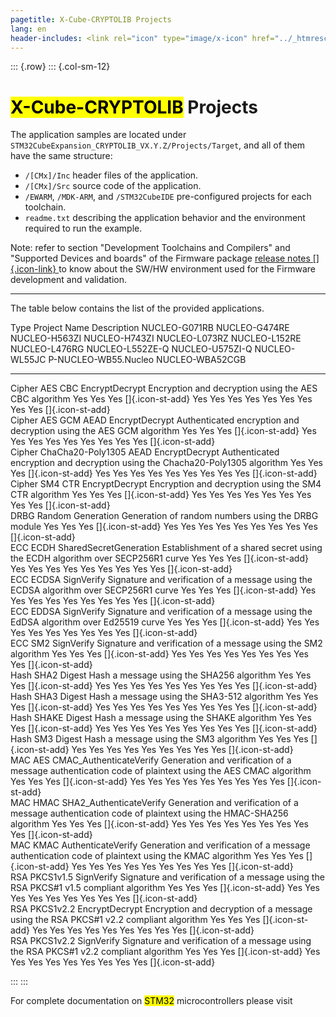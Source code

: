 ```yaml
---
pagetitle: X-Cube-CRYPTOLIB Projects
lang: en
header-includes: <link rel="icon" type="image/x-icon" href="../_htmresc/favicon.png" />
---
```


::: {.row}
::: {.col-sm-12}

# <mark>X-Cube-CRYPTOLIB</mark> Projects

The application samples are located under `STM32CubeExpansion_CRYPTOLIB_VX.Y.Z/Projects/Target`, and all of them have the same structure:

  - `/[CMx]/Inc` header files of the application.
  - `/[CMx]/Src` source code of the application.
  - `/EWARM`, `/MDK-ARM`, and `/STM32CubeIDE` pre-configured projects for each toolchain.
  - `readme.txt` describing the application behavior and the environment required to run the example.

Note: refer to section "Development Toolchains and Compilers" and "Supported Devices and boards" of the Firmware package [release notes []{.icon-link} ](../Release_Notes.html) to know about the SW/HW environment used for the Firmware development and validation.

----

The table below contains the list of the provided applications.


Type                  Project Name                             Description                                                                                                 NUCLEO-G071RB          NUCLEO-G474RE      NUCLEO-H563ZI         NUCLEO-H743ZI      NUCLEO-L073RZ      NUCLEO-L152RE      NUCLEO-L476RG      NUCLEO-L552ZE-Q    NUCLEO-U575ZI-Q       NUCLEO-WL55JC      P-NUCLEO-WB55.Nucleo    NUCLEO-WBA52CGB    
--------------------  ---------------------------------------  ---------------------------------------------------------------------------------------------------------   ---------------------  -----------------  -----------------     -----------------  -----------------  -----------------  -----------------  -----------------  --------------------  -----------------  ----------------------  -----------------  
Cipher                AES CBC EncryptDecrypt                   Encryption and decryption using the AES CBC algorithm                                                       Yes                    Yes                Yes []{.icon-st-add}  Yes                Yes                Yes                Yes                Yes                Yes                   Yes                Yes                     Yes []{.icon-st-add}  
Cipher                AES GCM AEAD EncryptDecrypt              Authenticated encryption and decryption using the AES GCM algorithm                                         Yes                    Yes                Yes []{.icon-st-add}  Yes                Yes                Yes                Yes                Yes                Yes                   Yes                Yes                     Yes []{.icon-st-add}  
Cipher                ChaCha20-Poly1305 AEAD EncryptDecrypt    Authenticated encryption and decryption using the Chacha20-Poly1305 algorithm                               Yes                    Yes                Yes []{.icon-st-add}  Yes                Yes                Yes                Yes                Yes                Yes                   Yes                Yes                     Yes []{.icon-st-add}  
Cipher                SM4 CTR EncryptDecrypt                   Encryption and decryption using the SM4 CTR algorithm                                                       Yes                    Yes                Yes []{.icon-st-add}  Yes                Yes                Yes                Yes                Yes                Yes                   Yes                Yes                     Yes []{.icon-st-add}  
DRBG                  Random Generation                        Generation of random numbers using the DRBG module                                                          Yes                    Yes                Yes []{.icon-st-add}  Yes                Yes                Yes                Yes                Yes                Yes                   Yes                Yes                     Yes []{.icon-st-add}  
ECC                   ECDH SharedSecretGeneration              Establishment of a shared secret using the ECDH algorithm over SECP256R1 curve                              Yes                    Yes                Yes []{.icon-st-add}  Yes                Yes                Yes                Yes                Yes                Yes                   Yes                Yes                     Yes []{.icon-st-add}  
ECC                   ECDSA SignVerify                         Signature and verification of a message using the ECDSA algorithm over SECP256R1 curve                      Yes                    Yes                Yes []{.icon-st-add}  Yes                Yes                Yes                Yes                Yes                Yes                   Yes                Yes                     Yes []{.icon-st-add}  
ECC                   EDDSA SignVerify                         Signature and verification of a message using the EdDSA algorithm over Ed25519 curve                        Yes                    Yes                Yes []{.icon-st-add}  Yes                Yes                Yes                Yes                Yes                Yes                   Yes                Yes                     Yes []{.icon-st-add}  
ECC                   SM2 SignVerify                           Signature and verification of a message using the SM2 algorithm                                             Yes                    Yes                Yes []{.icon-st-add}  Yes                Yes                Yes                Yes                Yes                Yes                   Yes                Yes                     Yes []{.icon-st-add}  
Hash                  SHA2 Digest                              Hash a message using the SHA256 algorithm                                                                   Yes                    Yes                Yes []{.icon-st-add}  Yes                Yes                Yes                Yes                Yes                Yes                   Yes                Yes                     Yes []{.icon-st-add}  
Hash                  SHA3 Digest                              Hash a message using the SHA3-512 algorithm                                                                 Yes                    Yes                Yes []{.icon-st-add}  Yes                Yes                Yes                Yes                Yes                Yes                   Yes                Yes                     Yes []{.icon-st-add}  
Hash                  SHAKE Digest                             Hash a message using the SHAKE algorithm                                                                    Yes                    Yes                Yes []{.icon-st-add}  Yes                Yes                Yes                Yes                Yes                Yes                   Yes                Yes                     Yes []{.icon-st-add}  
Hash                  SM3 Digest                               Hash a message using the SM3 algorithm                                                                      Yes                    Yes                Yes []{.icon-st-add}  Yes                Yes                Yes                Yes                Yes                Yes                   Yes                Yes                     Yes []{.icon-st-add}  
MAC                   AES CMAC_AuthenticateVerify              Generation and verification of a message authentication code of plaintext using the AES CMAC algorithm      Yes                    Yes                Yes []{.icon-st-add}  Yes                Yes                Yes                Yes                Yes                Yes                   Yes                Yes                     Yes []{.icon-st-add}  
MAC                   HMAC SHA2_AuthenticateVerify             Generation and verification of a message authentication code of plaintext using the HMAC-SHA256 algorithm   Yes                    Yes                Yes []{.icon-st-add}  Yes                Yes                Yes                Yes                Yes                Yes                   Yes                Yes                     Yes []{.icon-st-add}  
MAC                   KMAC AuthenticateVerify                  Generation and verification of a message authentication code of plaintext using the KMAC algorithm          Yes                    Yes                Yes []{.icon-st-add}  Yes                Yes                Yes                Yes                Yes                Yes                   Yes                Yes                     Yes []{.icon-st-add}  
RSA                   PKCS1v1.5 SignVerify                     Signature and verification of a message using the RSA PKCS#1 v1.5 compliant algorithm                       Yes                    Yes                Yes []{.icon-st-add}  Yes                Yes                Yes                Yes                Yes                Yes                   Yes                Yes                     Yes []{.icon-st-add}  
RSA                   PKCS1v2.2 EncryptDecrypt                 Encryption and decryption of a message using the RSA PKCS#1 v2.2 compliant algorithm                        Yes                    Yes                Yes []{.icon-st-add}  Yes                Yes                Yes                Yes                Yes                Yes                   Yes                Yes                     Yes []{.icon-st-add}  
RSA                   PKCS1v2.2 SignVerify                     Signature and verification of a message using the RSA PKCS#1 v2.2 compliant algorithm                       Yes                    Yes                Yes []{.icon-st-add}  Yes                Yes                Yes                Yes                Yes                Yes                   Yes                Yes                     Yes []{.icon-st-add}  


:::
:::

<footer class="sticky">
For complete documentation on <mark>STM32</mark> microcontrollers please visit <http://www.st.com/stm32>
</footer>
